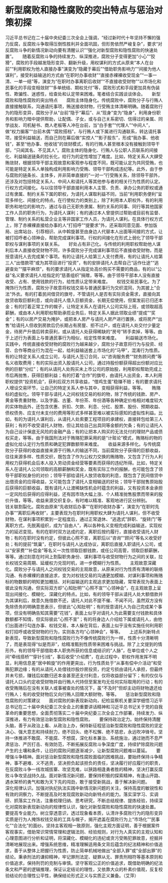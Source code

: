 # 新型腐败和隐性腐败的突出特点与惩治对策初探

习近平总书记在二十届中央纪委三次全会上强调，“经过新时代十年坚持不懈的强力反腐，反腐败斗争取得压倒性胜利并全面巩固，但形势依然严峻复杂”，要求“对反腐败斗争的新情况新动向要有清醒认识”“强化对新型腐败和隐性腐败的快速处置”。　　随着反腐败斗争的持续发力、纵深推进，腐败分子变得更加“小心”“狡猾”，腐败的手段越发隐形变异、翻新升级，用权谋利的方式从原来“本人在台前”“利用职权为他人直接办事”演变为“隐藏于幕后”“借助职务影响力”“间接为他人谋利”，接受利益输送的方式由“在职时办事收财”“直接赤裸裸收受现金”“一事一清、一单一结”等，演变为“在职时办事离职后收财”“不直接收受财物”“以市场化和民事化的手段变相敛财”“多单统结、期权兑付”等，腐败形式和手段更加具有伪装性、欺骗性、迷惑性，给查处和认定带来困难。笔者结合实践谈谈体会。　　新型腐败和隐性腐败的突出特点　　腐败主体隐身化。传统腐败中，腐败分子与行贿人直接接触联系，沟通请托事项，贿送接收财物，行受贿主体清晰明确。随着腐败行为的隐形变异，腐败分子从“台前”隐于“幕后”、从“现身”变为“隐身”，利用身份职务和影响力暗中提供帮助，让配偶、子女，或与自己关系密切、信得过的亲属、同学战友、司机秘书、商人老板等人冲在台前，当“白手套”“代理人”“中间人”，做“权力掮客”“台前木偶”“腐败搭档”，与行贿人或下属进行沟通联系，转达请托事项，接受利益输送，而自己则在幕后做“实控人”“影子股东”，形成“我办事、他收钱”，甚至“他办事、他收钱”的敛财模式，有的行贿人甚至根本没有接触到领导干部，“只闻其名、不见其人”。腐败主体的隐身化、行贿人与公职人员联系的间接化、利益输送链条的拉长化，给行为的定性增加了难度。比如，特定关系人大肆受贿敛财，根据领导干部主观故意和客观参与程度不同，既可能认定为共同受贿，也可能是特定关系人单独构成利用影响力受贿、领导干部构成违纪等。此外，由于参与腐败的链条长、主体多，并非简单直接的“一对一”行受贿关系，除领导干部外，还涉及对包括特定关系人、中间人和请托人等其他参与者的相关行为性质的认定。　　行权方式间接化。与以往领导干部直接利用本人主管、负责、承办公务的职权或通过有隶属、制约关系下属的职权，为请托人谋取利益不同，当前“利用职务便利”呈现多样化、间接化的特点。在行使权力的类别上，除了利用本人职权外，有的利用职务和地位的影响力，通过与自己无职务隶属、制约关系的同事、同行等其他国家工作人员的职务行为，为请托人谋利；有的通过本人曾提供过帮助或目前有监督、管理、制约关系的私营企业主等非国家工作人员，为请托人谋利。在具体行权方式上，除了赤裸裸直接给办事的人“打招呼”“提要求”外，还采取同意见面、参加饭局、出席站台、引荐相识、从中斡旋甚至由身边人代替本人出面等间接的方式，让被打招呼者心领神会，帮助完成谋利事项。行权的间接化在形式上弱化了领导干部职权与谋利事项的关联关系。　　好处占有非己化。与传统的利用职权帮助他人谋利后本人直接收受财物不同，许多腐败分子完成谋利事项后不直接收受财物，而是授意请托人去完成某个事项。有的让请托人给第三人支付费用，有的让请托人给第三人“出借款项”或为其项目进行“投资”，有的安排请托人去帮自己“运作仕途”“逃避查处”“摆平麻烦”，有的要求请托人从指定处高价购买不需要的商品，有的以“公益”名义要求请托人给指定的“慈善组织”捐赠，等等。由于领导干部本人没有直接收受、占有、使用钱款的行为，给性质认定带来难度。　　权钱交易民事化。为了掩饰行为性质，腐败分子故意将权钱交易与普通民事行为交织混同，为其披上“合法”外衣。有的打着民间借贷的旗号，不管请托人是否有实际资金需求，直接向其放贷收取巨额利息，或向请托人借入巨额资金，长期无偿使用，但案发前已归还本金；有的打着正常工作的幌子，让特定关系人在请托人公司实际上班，或领取超高薪酬，或由本人利用职权帮助承揽业务后，特定关系人据此领取业绩“提成”“奖金”；有的以房产交易为掩护，或把本人房产与请托人房产进行置换，或将房产“出售”给请托人但收到房款后仍长期占有房屋、拒不过户，或在请托人处交付少量定金，待房产升值后转卖获利，或从请托人处获得稀缺的“房号”转手卖掉，等等。由于上述行为表面上与普通民事行为相似，给定性带来难度。　　利益输送市场化。实践中，传统直接收受财物的腐败行为越来越少，腐败分子故意将行为与投资、经营、合作等商业行为混在一起，给利益输送套上市场化的“马甲”，混淆行为性质。有的让特定关系人成立公司，与请托人签订合同，以“咨询服务费”“财务顾问费”等名义收取费用；有的实际出资入股请托人公司，通过持股份额获得超出份额对应比例的巨额“分红”；有的从请托人处购买未上市公司的原始股，利用职权帮助完成上市后再抛售，获得巨额利益；有的打着“合作”的旗号，由请托人出资金，本人利用职权提供“投资机会”，获利后双方共享收益，“借鸡生蛋”稳赚不赔；有的要求请托人增设交易环节，让自己的特定关系人参与其中，变相获得利益，等等。　　贿赂标的虚拟化。领导干部与请托人之间权钱交易的标的物，除了传统的钱款、房产、黄金等贵重财物，以及字画、古董、年份茶、年份酒等各种确定价格相对难度较大的实体物品外，还包含优惠、折扣、欠款、利息、分红、股票、股份、预期收益、债权债务、应支付未支付的费用等形式多样甚至难以被实际感知的虚拟性利益。比如，有的为请托人谋利后，从请托人处索要工程项目的承建权，直接转包给第三人获利；有的不收受请托人财物，但让其给自己出具同等金额的欠条；有的让请托人为自己设计保底无风险的金融产品；有的让把本人购买的无法兑付的理财产品或债权买走，等等。由于我国刑法对于贿赂犯罪采用的是“计赃论”模式，贿赂标的物的虚拟化给认定行为性质和确定犯罪数额带来难度。　　收益来源多样化。与传统腐败分子获得的收益直接来源于行贿人的输送不同，当前腐败分子获得的巨额收益，往往来源多样、性质交织，既包含了作为公权力交换的贿赂物，又包含了行为人利用权力获得机会后本人投入劳动资金经营等要素而获得的违纪所得。比如，特定关系人在请托人公司领取的高额薪酬和奖金，既有实际工作的报酬，也可能包含了领导干部职权身份的对价；领导干部给请托人放贷收取的利息，既包含了民间借贷中出借资金的应得收益，又可能包含了请托人变相输送的好处；领导干部抛售原始股后获得的巨额收益，既有请托人让渡稀缺性机会时蕴含的利益，又有投资本金承担一定风险后获得的应得利益，还有因市场大幅上涨、个人精准抛售股票而带来的股价升值，等等。收益来源交织复杂，有时难以精准、客观地进行区分辨别。　　权钱关联割裂化。腐败由原来“先收财后办事”“在职时收财办事”，演变为“在职时先办事”“离职后再收财”，主要表现为在职时利用职权大肆为请托人谋利，但不收受财物，在谋利事项积累到一定程度后，通过正常退休、“逃逸式”辞职、“旋转门”等离职方式，先脱离组织，成为“自由人”，再以各种名义变相完成利益输送，实现权力的延迟变现。有的在职时双方达成约定，离职后按约履行，直接收受请托人财物；有的在职时没有约定，但彼此心照不宣，离职后以“咨询”“顾问”等名义收受好处；有的提前“筑巢”，在职时与请托人达成协议，离职后直接入职请托人公司，或以“安家费”“补偿金”等名义一次性领取巨额钱款，或任公司高管，领取巨额薪酬，等等。通过刻意在时间上割裂职务身份、谋利事项与收受财物行为之间的关联，拉长权钱交易周期、延缓权力兑现时机，进一步模糊行为性质。　　主观故意深藏化。腐败分子与请托人之间权钱交易的主观故意，从原来对行为性质有清晰的联络沟通、有赤裸裸的直接追求，变为对权钱交易的沟通更加模糊、对谋利事项和贿赂标的物数额的明知更加概括、对利益输送的主观追求更加隐藏，常常表现为表面上彼此没有沟通，但实际双方却“心知肚明”“心照不宣”“心领神会”，在主观故意上呈现出间接化、模糊化、深藏化的特点。比如，有的领导干部从请托人处大额借款并为其谋利后，故意久拖借款不还，请托人对此不提不催、不闻不问，虽然双方没有免除债务的明确意思表示，但彼此“心知肚明”；有的授意请托人为自己完成某个事项，但没有明确告知其需要“花钱”，表面上似乎对请托人为此需要支付钱款和具体数额都不知情，但实际彼此“心照不宣”；有的将身边人介绍给下属或请托人，由他们出面进行勾连办事、权钱交易，本人躲在背后，表面上似乎没有实施任何利用职权打招呼或收受财物的行为，实则各方均“心领神会”，等等。　　上述系列新特点新表现，导致新型腐败和隐性腐败行为不像传统腐败行为一样，性质十分清晰明了，而是表现得“似是而非”，给精准甄别性质带来困难与挑战。除了上文提到的情形外，有的领导干部借助本人职务所获的信息或结识的“人脉”，在单位或个人之间“牵线搭桥”“穿针引线”，事后收受“介绍费”，在此过程中，职权作用发挥不明显，利用信息差“居中斡旋”的作用更突出，行为性质处于“从事有偿中介活动”和受贿犯罪边缘；有的从请托人处借钱炒股炒房投资，约定亏损由请托人承担，但最终并未亏损，赚钱后如数归还本金甚至还支付利息，仅将收益部分留下；有的仅仅与请托人口头约定收受财物并由行贿人代持但至案发均无任何实际取用的行动；有的收受贿赂后在没有关联人或事被查处的情况下，虽“不及时”但却主动将财物退还给行贿人；有的收受财物后又向行贿人回赠大额财物，等等。　　惩治新型腐败和隐性腐败的对策建议　　面对腐败的新表现新动向，纪检监察机关要深学细悟习近平总书记在二十届中央纪委三次全会上的重要讲话精神和习近平总书记关于党的自我革命的重要思想，全面贯彻落实二十届中央纪委三次全会工作部署，持续发力、纵深推进，有力有效惩治新型腐败和隐性腐败。　　要保持政治定力。始终保持清醒头脑，善于从政治上看、从政治上办，保持新征程惩治新型腐败和隐性腐败的坚定决心、强大意志和持续耐力，绝不回头、绝不松懈、绝不慈悲，永远吹冲锋号。坚持一体推进不敢腐、不能腐、不想腐，深化标本兼治、系统施治，通过驰而不息严肃惩治、严厉打击、有效防范，不断拓展反腐败斗争深度广度，持续铲除腐败问题产生的土壤和条件，让旧的腐败问题逐渐减少，让新型腐败问题难以蔓延。　　要增强斗争精神。面对惩治新型腐败和隐性腐败面临的困难挑战，要始终保持斗争精神，事不避难、义不逃责，坚决担负起该担负的责任，坚决履行好应履行的职责，在反腐败斗争一线攻城拔寨、攻坚克难，以狭路相逢勇者胜的精神，坚决打赢反腐败斗争攻坚战持久战。面对新情况新问题，要保持积极的探索精神，有逢山开路、遇水架桥的勇气和敢为天下先的闯劲，敢于接受新挑战，善于解决新问题。　　要深化规律认识。加强对执纪执法实践中新情况新问题的关注，保持高度的敏锐性和有效的洞察力，不断提高及时发现腐败新动向新特点的能力。落实深学习、实调研、抓落实工作法，注重梳理归纳、思考研究，不断总结规律、提炼经验，持续深化对腐败新表现新动向的规律性认识，强化对新型腐败和隐性腐败的快速处置。　　要提高专业能力。树立穿透意识，透过现象看本质，认清许多腐败行为的隐形变异实质是行为人掩饰权钱交易的工具与幌子，揭开遮盖在腐败行为上“市场化”“民事化”“合法化”的面纱。坚持主客观相一致原则，强化主观方面证明，善于根据案件客观事实，借助常识常情常理和逻辑法则、经验规则，对行为人真实的主观认知和心理意图进行分析和证明，将深藏化、模糊化的违纪或贪污受贿犯罪故意，挖掘并清晰地展现出来。增强系统思维，精准理解适用条文背后蕴含的纪法精神和价值追求，善于从整体上把握行为性质，防止简单机械地做出“全部入罪”或“全部出罪”的结论。秉承刑法的谦抑精神，牢记罪刑法定、疑罪从无、罪责刑相符等基本原则和价值追求，保持刑罚的克制与审慎。坚守客观公正的价值追求，既借助明确的纪法条文和严密的逻辑推理，保证认定结论的理性，又依靠大众的朴素价值观，反复校验结论的合理性公平性，确保结论形式正义与实质正义兼备。（艾萍）
